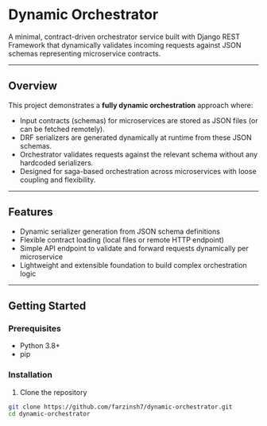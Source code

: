 # Dynamic Orchestrator

A minimal, contract-driven orchestrator service built with Django REST Framework that dynamically validates incoming requests against JSON schemas representing microservice contracts.

---

## Overview

This project demonstrates a **fully dynamic orchestration** approach where:

- Input contracts (schemas) for microservices are stored as JSON files (or can be fetched remotely).
- DRF serializers are generated dynamically at runtime from these JSON schemas.
- Orchestrator validates requests against the relevant schema without any hardcoded serializers.
- Designed for saga-based orchestration across microservices with loose coupling and flexibility.

---

## Features

- Dynamic serializer generation from JSON schema definitions
- Flexible contract loading (local files or remote HTTP endpoint)
- Simple API endpoint to validate and forward requests dynamically per microservice
- Lightweight and extensible foundation to build complex orchestration logic

---

## Getting Started

### Prerequisites

- Python 3.8+
- pip

### Installation

1. Clone the repository

```bash
git clone https://github.com/farzinsh7/dynamic-orchestrator.git
cd dynamic-orchestrator
